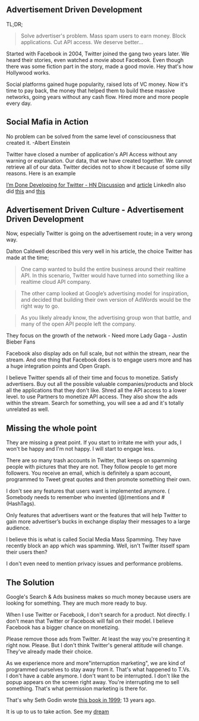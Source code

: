 Advertisement Driven Development
--------------------------------

TL;DR;
> Solve advertiser's problem. Mass spam users to earn money. Block applications. Cut API access.  We deserve better...

Started with Facebook in 2004, Twitter joined the gang two years later. We heard their stories, even watched a movie about Facebook.
Even though there was some fiction part in the story, made a good movie.  Hey that's how  Hollywood works.

Social platforms gained huge popularity, raised lots of VC money. Now it's time to pay back, the money that helped them to build these massive networks, going years without any cash flow.
Hired more and more people every day.

Social Mafia in Action
------------------------

No problem can be solved from the same level of consciousness that created it. -Albert Einstein

Twitter have closed a number of application's API Access without any warning or explanation. Our data, that we have created together.
We cannot retrieve all of our data. Twitter decides not to show it because of some silly reasons. Here is an example

[I’m Done Developing for Twitter - HN Discussion](http://news.ycombinator.com/item?id=4177151) and [article](http://restrictionisexpression.com/post/26144987502/im-done-developing-for-twitter)
LinkedIn also did [this](http://thenextweb.com/insider/2012/06/22/how-linkedin-betrayed-5-man-startup-pealk-and-why-developers-should-be-concerned/) and [this](http://techcrunch.com/2011/07/01/linkedin-cuts-off-api-access-to-branchout-monsters-beknown-and-others-for-tos-violations/)

Advertisement Driven Culture - Advertisement Driven Development
----------------------------------------------------------------

Now, especially Twitter is going on the advertisement route; in a very wrong way.

Dalton Caldwell described this very well in his article, the choice Twitter has made at the time;

> One camp wanted to build the entire business around their realtime API. In this scenario, Twitter would have turned into something like a realtime cloud API company.

> The other camp looked at Google’s advertising model for inspiration, and decided that building their own version of AdWords would be the right way to go.

> As you likely already know, the advertising group won that battle, and many of the open API people left the company.

They focus on the growth of the network - Need more Lady Gaga - Justin Bieber Fans

Facebook also display ads on full scale, but not within the stream, near the stream. And one thing that Facebook does is to engage users more and has a huge integration points and Open Graph.

I believe  Twitter spends all of their time and focus to monetize. Satisfy advertisers.
Buy out all the possible valuable companies/products and block all the applications that they don't like.
Shred all the API access to a lower level. to use Partners to monetize API access.
They also show the ads within the stream. Search for something, you will see a ad and it's totally unrelated as well.

Missing the whole point
-----------------------
They are missing a great point. If you start to irritate me with your ads, I won't be happy and I'm not happy. I will start to engage less.

There are so many trash accounts in Twitter, that keeps on spamming people with pictures that they are not.
They follow people to get more followers. You receive an email, which is definitely a spam account, programmed to Tweet great quotes and then promote something their own.

I don't see any features that users want is implemented anymore. ( Somebody needs to remember who invented (@)mentions and #(HashTags).

Only features that advertisers want or the features that will help Twitter to gain more advertiser’s bucks in exchange display their messages to a large audience.

I believe this is what is called Social Media Mass Spamming. They have recently block an app which was spamming. Well, isn't Twitter itsself spam their users then?

I don't even need to mention privacy issues and performance problems.

The Solution
------------------

Google's Search & Ads business makes so much money because users are looking for something. They are much more ready to buy.

When I use Twitter or Facebook, I don't search for a product. Not directly. I don't mean that Twitter or Facebook will fail on their model. I believe Facebook has a bigger chance on monetizing.

Please remove those ads from Twitter. At least the way you're presenting it right now. Please. But I don't think Twitter's general attitude will change. They've already made their choice.

As we experience more and more"interruption marketing", we are kind of programmed ourselves to stay away from it. That's what happened to T.Vs. I don't have a cable anymore.
I don't want to be interrupted. I don't like the popup appears on the screen right away. You're interrupting me to sell something. That's what permission marketing is there for.

That's why Seth Godin wrote [this book in 1999](http://www.amazon.com/Permission-Marketing-Turning-Strangers-Customers/dp/0684856360/ref=sr_1_1?ie=UTF8&qid=1341438431&sr=8-1); 13 years ago.

It is up to us to take action. See my [dream](http://sweet.io?ref=blog)